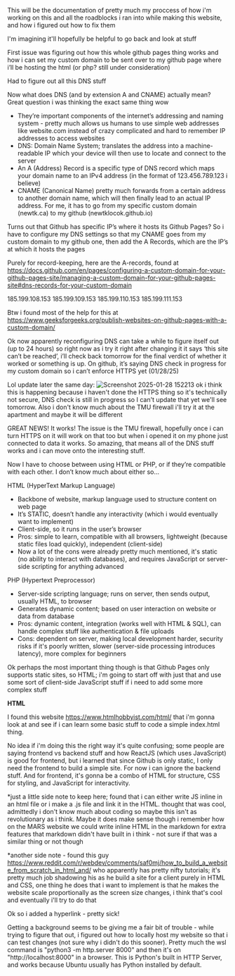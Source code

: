 This will be the documentation of pretty much my proccess of how i'm working on this and all the roadblocks i ran into while making this website, and how i figured out how to fix them

I'm imagining it'll hopefully be helpful to go back and look at stuff

First issue was figuring out how this whole github pages thing works and how i can set my custom domain to be sent over to my github page where i’ll be hosting the html (or php? still under consideration)

Had to figure out all this DNS stuff

Now what does DNS (and by extension A and CNAME) actually mean? Great question i was thinking the exact same thing wow

- They’re important components of the internet’s addressing and naming system - pretty much allows us humans to use simple web addresses like website.com instead of crazy complicated and hard to remember IP addresses to access websites
- DNS: Domain Name System; translates the address into a machine-readable IP which your device will then use to locate and connect to the server 
- An A (Address) Record is a specific type of DNS record which maps your domain name to an IPv4 address (in the format of 123.456.789.123 i believe)
- CNAME (Canonical Name) pretty much forwards from a certain address to another domain name, which will then finally lead to an actual IP address. For me, it has to go from my specific custom domain (newtk.ca) to my github (newtklocok.github.io)

Turns out that Github has specific IP’s where it hosts its Github Pages? So i have to configure my DNS settings so that my CNAME goes from my custom domain to my github one, then add the A Records, which are the IP’s at which it hosts the pages

Purely for record-keeping, here are the A-records, found at https://docs.github.com/en/pages/configuring-a-custom-domain-for-your-github-pages-site/managing-a-custom-domain-for-your-github-pages-site#dns-records-for-your-custom-domain

185.199.108.153
185.199.109.153
185.199.110.153
185.199.111.153


Btw i found most of the help for this at https://www.geeksforgeeks.org/publish-websites-on-github-pages-with-a-custom-domain/ 



Ok now apparently reconfiguring DNS can take a while to figure itself out (up to 24 hours) so right now as i try it right after changing it it says ‘this site can’t be reached’, i’ll check back tomorrow for the final verdict of whether it worked or something is up. On github, it’s saying DNS check in progress for my custom domain so i can’t enforce HTTPS yet (01/28/25)

Lol update later the same day:
![Screenshot 2025-01-28 152213](https://github.com/user-attachments/assets/dcd7cf9d-bacb-458f-935f-4ed7967876d4)
ok i think this is happening because i haven't done the HTTPS thing so it's technically not secure, DNS check is still in progress so I can't update that yet we'll see tomorrow. Also i don't know much about the TMU firewall i'll try it at the apartment and maybe it will be different

GREAT NEWS! It works! The issue is the TMU firewall, hopefully once i can turn HTTPS on it will work on that too but when i opened it on my phone just connected to data it works. So amazing, that means all of the DNS stuff works and i can move onto the interesting stuff.

Now I have to choose between using HTML or PHP, or if they’re compatible with each other. I don’t know much about either so…


HTML (HyperText Markup Language)
- Backbone of website, markup language used to structure content on web page
- It’s STATIC, doesn’t handle any interactivity (which i would eventually want to implement)
- Client-side, so it runs in the user’s browser
- Pros: simple to learn, compatible with all browsers, lightweight (because static files load quickly), independent (client-side)
- Now a lot of the cons were already pretty much mentioned, it's static (no ability to interact with databases), and requires JavaScript or server-side scripting for anything advanced

PHP (Hypertext Preprocessor)
- Server-side scripting language; runs on server, then sends output, usually HTML, to browser
- Generates dynamic content; based on user interaction on website or data from database
- Pros: dynamic content, integration (works well with HTML & SQL), can handle complex stuff like authentication & file uploads
- Cons: dependent on server, making local development harder, security risks if it's poorly written, slower (server-side processing introduces latency), more complex for beginners


Ok perhaps the most important thing though is that Github Pages only supports static sites, so HTML; i'm going to start off with just that and use some sort of client-side JavaScript stuff if i need to add some more complex stuff

**HTML**

I found this website https://www.htmlhobbyist.com/html/ that i'm gonna look at and see if i can learn some basic stuff to code a simple index.html thing.


No idea if i'm doing this the right way it's quite confusing; some people are saying frontend vs backend stuff and how ReactJS (which uses JavaScript) is good for frontend, but i learned that since Github is only static, I only need the frontend to build a simple site. For now i can ignore the backend stuff. And for frontend, it's gonna be a combo of HTML for structure, CSS for styling, and JavaScript for interactivity.


*just a little side note to keep here; found that i can either write JS inline in an html file or i make a .js file and link it in the HTML. thought that was cool, admittedly i don't know much about coding so maybe this isn't as revolutionary as i think. Maybe it does make sense though i remember how on the MARS website we could write inline HTML in the markdown for extra features that markdown didn't have built in i think - not sure if that was a similar thing or not though

*another side note - found this guy https://www.reddit.com/r/webdev/comments/saf0mj/how_to_build_a_website_from_scratch_in_html_and/ who apparently has pretty nifty tutorials; it's pretty much job shadowing his as he build a site for a client purely in HTML and CSS, one thing he does that i want to implement is that he makes the website scale proportionally as the screen size changes, i think that's cool and eventually i'll try to do that


Ok so i added a hyperlink - pretty sick!

Getting a background seems to be giving me a fair bit of trouble - while trying to figure that out, i figured out how to locally host my website so that i can test changes (not sure why i didn't do this sooner). Pretty much the wsl command is "python3 -m http.server 8000" and then it's on "http://localhost:8000" in a browser. This is Python's built in HTTP Server, and works because Ubuntu usually has Python installed by default.